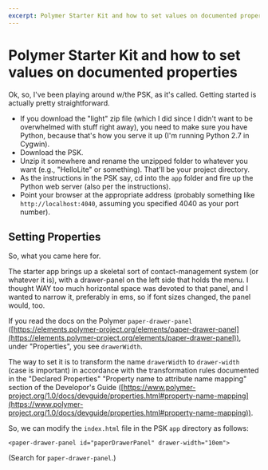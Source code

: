 ```yaml
---
excerpt: Polymer Starter Kit and how to set values on documented properties
---
```


Polymer Starter Kit and how to set values on documented properties
==================================================================

Ok, so, I've been playing around w/the PSK, as it's called.  Getting started is
actually pretty straightforward.

- If you download the "light" zip file (which I did since I didn't want to be overwhelmed with stuff right away), you
  need to make sure you have Python, because that's how you serve it up (I'm running Python 2.7 in Cygwin). 
- Download the PSK.
- Unzip it somewhere and rename the unzipped folder to whatever you want (e.g., "HelloLite" or something).  That'll be
  your project directory.
- As the instructions in the PSK say, cd into the `app` folder and fire up the Python web server (also per the
  instructions).
- Point your browser at the appropriate address (probably something like `http://localhost:4040`, assuming you
  specified 4040 as your port number).

Setting Properties
------------------

So, what you came here for.

The starter app brings up a skeletal sort of contact-management system (or whatever it is), with a drawer-panel on the
left side that holds the menu.  I thought WAY too much horizontal space was devoted to that panel, and I wanted to
narrow it, preferably in ems, so if font sizes changed, the panel would, too.

If you read the docs on the Polymer `paper-drawer-panel`
([https://elements.polymer-project.org/elements/paper-drawer-panel](https://elements.polymer-project.org/elements/paper-drawer-panel)),
under "Properties", you see `drawerWidth`.

The way to set it is to transform the name `drawerWidth` to `drawer-width` (case is important) in accordance with the
transformation rules documented in the "Declared Properties" "Property name to attribute name mapping" section of the
Developor's Guide
([https://www.polymer-project.org/1.0/docs/devguide/properties.html#property-name-mapping](https://www.polymer-project.org/1.0/docs/devguide/properties.html#property-name-mapping)).

So, we can modify the `index.html` file in the PSK `app` directory as follows:

    <paper-drawer-panel id="paperDrawerPanel" drawer-width="10em">

(Search for `paper-drawer-panel`.)

